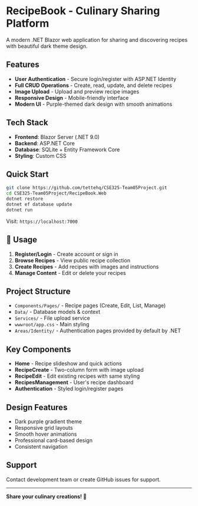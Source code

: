 # RecipeBook - Culinary Sharing Platform

A modern .NET Blazor web application for sharing and discovering recipes with beautiful dark theme design.

## Features

- **User Authentication** - Secure login/register with ASP.NET Identity
- **Full CRUD Operations** - Create, read, update, and delete recipes
- **Image Upload** - Upload and preview recipe images
- **Responsive Design** - Mobile-friendly interface
- **Modern UI** - Purple-themed dark design with smooth animations

##  Tech Stack

- **Frontend**: Blazor Server (.NET 9.0)
- **Backend**: ASP.NET Core
- **Database**: SQLite + Entity Framework Core
- **Styling**: Custom CSS

## Quick Start

```bash
git clone https://github.com/tettehq/CSE325-Team05Project.git
cd CSE325-Team05Project/RecipeBook.Web
dotnet restore
dotnet ef database update
dotnet run
```

Visit: `https://localhost:7000`

## 📱 Usage

1. **Register/Login** - Create account or sign in
2. **Browse Recipes** - View public recipe collection
3. **Create Recipes** - Add recipes with images and instructions
4. **Manage Content** - Edit or delete your recipes

## Project Structure

- `Components/Pages/` - Recipe pages (Create, Edit, List, Manage)
- `Data/` - Database models & context
- `Services/` - File upload service
- `wwwroot/app.css` - Main styling
- `Areas/Identity/` - Authentication pages provided by default by .NET

## Key Components

- **Home** - Recipe slideshow and quick actions
- **RecipeCreate** - Two-column form with image upload
- **RecipeEdit** - Edit existing recipes with same styling
- **RecipesManagement** - User's recipe dashboard
- **Authentication** - Styled login/register pages

## Design Features

- Dark purple gradient theme
- Responsive grid layouts
- Smooth hover animations
- Professional card-based design
- Consistent navigation

## Support

Contact development team or create GitHub issues for support.

---

**Share your culinary creations! 🍳**